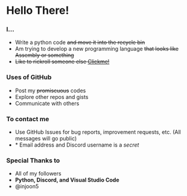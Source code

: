 # Hello There! 

### I... 
 - Write a python code ~~and move it into the recycle bin~~
 - Am trying to develop a new programming language ~~that looks like Assembly or something~~
 - ~~Like to rickroll someone else [Clickme!](https://www.youtube.com/watch?v=dQw4w9WgXcQ)~~

### Uses of GitHub
 - Post my ~~promiscuous~~ codes
 - Explore other repos and gists
 - Communicate with others

### To contact me
 - Use GitHub Issues for bug reports, improvement requests, etc. (All messages will go public)
 - \* Email address and Discord username is a _secret_

### Special Thanks to
 - All of my followers
 - **Python, Discord, and Visual Studio Code**
 - @injoon5
